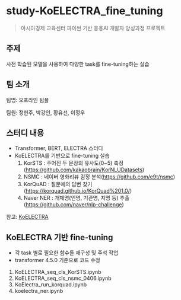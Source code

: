 # study-KoELECTRA_fine_tuning

> 아시아경제 교육센터 파이썬 기반 응용AI 개발자 양성과정 프로젝트

## 주제

사전 학습된 모델을 사용하여 다양한 task를 fine-tuning하는 실습 

## 팀 소개

팀명: 오프라인 팀플

팀원: 정현주, 박강인, 황유선, 이정우

## 스터디 내용

- Transformer, BERT, ELECTRA 스터디
- KoELECTRA를 기반으로 fine-tuning 실습
  1. KorSTS : 주어진 두 문장의 유사도(0~5) 측정 (https://github.com/kakaobrain/KorNLUDatasets)
  2. NSMC : 네이버 영화리뷰 감정 분석(https://github.com/e9t/nsmc)
  3. KorQuAD : 질문에의 답변 찾기(https://korquad.github.io/KorQuad%201.0/)
  4. Naver NER : 개체명(인명, 기관명, 지명 등) 추출 (https://github.com/naver/nlp-challenge)
  
참고: [KoELECTRA](https://github.com/monologg/KoELECTRA)


## KoELECTRA 기반 fine-tuning

- 각 task 별로 필요한 함수들 재구성 및 주석 작업
- transformer 4.5.0 기준으로 코드 수정

1. KoELECTRA_seq_cls_KorSTS.ipynb
2. KoELECTRA_seq_cls_nsmc_0406.ipynb
3. KoElectra_run_korquad.ipynb
4. koelectra_ner.ipynb
